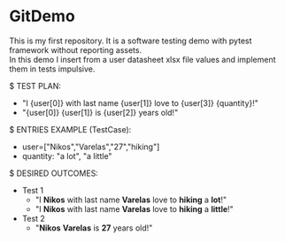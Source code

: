 # GitDemo
This is my first repository. It is a software testing demo with pytest framework without reporting assets.<br/>
In this demo I insert from a user datasheet xlsx file values and implement them in tests impulsive.

$ TEST PLAN:<br/>
  * "I {user[0]} with last name {user[1]} love to {user[3]} {quantity}!"<br/>
  * "{user[0]} {user[1]} is {user[2]} years old!"
    
$ ENTRIES EXAMPLE (TestCase):<br/>
  * user=["Nikos","Varelas","27","hiking"]<br/>
  * quantity: "a lot", "a little"
    
$ DESIRED OUTCOMES:<br/>
  * Test 1<br/>
    * "I **Nikos** with last name **Varelas** love to **hiking** a **lot**!"<br/>
    * "I **Nikos** with last name **Varelas** love to **hiking** a **little**!"<br/>
  * Test 2<br/>
    * "**Nikos** **Varelas** is **27** years old!"

